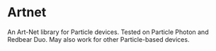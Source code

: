 # Artnet

An Art-Net library for Particle devices. Tested on Particle Photon and Redbear Duo. May also work for other Particle-based devices.

